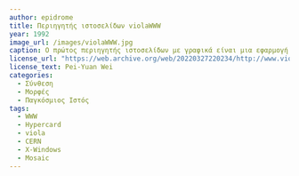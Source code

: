 ```yaml
---
author: epidrome
title: Περιηγητής ιστοσελίδων violaWWW 
year: 1992
image_url: /images/violaWWW.jpg
caption: Ο πρώτος περιηγητής ιστοσελίδων με γραφικά είναι μια εφαρμογή του αντικειμενοστραφούς λογισμικού δημιουργίας υπερμέσων viola. Ο δημιουργός του viola εμπνεύστηκε από το Ηypercard και θέλησε να το συνδυάσει με τους υπερσυνδέσμους του παγκόσμιου ιστού που μόλις τότε είχε εφευρεθεί. Αν και είχε προχωρημένες για την εποχή δυνατότητες εκτέλεσης τοπικών εφαρμογών τελικά δεν είχε την ευρεία αποδοχή του Mosaic γιατί ήταν διαθέσιμη μόνο για συστήματα Unix.
license_url: "https://web.archive.org/web/20220327220234/http://www.viola.org/"
license_text: Pei-Yuan Wei  
categories:
  - Σύνθεση 
  - Μορφές
  - Παγκόσμιος Ιστός
tags:
  - WWW 
  - Hypercard
  - viola
  - CERN
  - X-Windows
  - Mosaic
---
```

